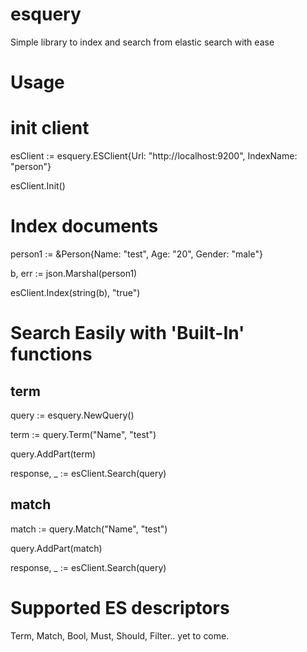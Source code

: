 # esquery
Simple library to index and search from elastic search with ease

# Usage

# init client

esClient := esquery.ESClient{Url: "http://localhost:9200", IndexName: "person"}

esClient.Init()

# Index documents

person1 := &Person{Name: "test", Age: "20", Gender: "male"}

b, err := json.Marshal(person1)

esClient.Index(string(b), "true")

# Search Easily with 'Built-In' functions

## term
query := esquery.NewQuery()

term := query.Term("Name", "test")

query.AddPart(term)

response, _ := esClient.Search(query)

## match

match := query.Match("Name", "test")

query.AddPart(match)

response, _ := esClient.Search(query)

# Supported ES descriptors

Term, Match, Bool, Must, Should, Filter.. yet to come.
